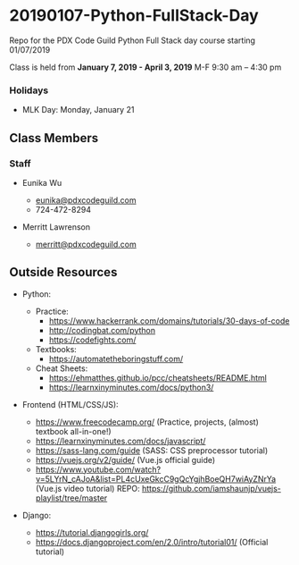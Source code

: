 # 20190107-Python-FullStack-Day
Repo for the PDX Code Guild Python Full Stack day course starting 01/07/2019

Class is held from **January 7, 2019 - April 3, 2019**
M-F 9:30 am – 4:30 pm


### Holidays
- MLK Day: Monday, January 21

## Class Members

### Staff
- Eunika Wu
    - eunika@pdxcodeguild.com
    - 724-472-8294
    
- Merritt Lawrenson
    - merritt@pdxcodeguild.com

## Outside Resources
- Python: 
    - Practice:
        - https://www.hackerrank.com/domains/tutorials/30-days-of-code 
        - http://codingbat.com/python
        - https://codefights.com/
    - Textbooks:
        - https://automatetheboringstuff.com/
    - Cheat Sheets:
        - https://ehmatthes.github.io/pcc/cheatsheets/README.html
        - https://learnxinyminutes.com/docs/python3/
        
- Frontend (HTML/CSS/JS):
    - https://www.freecodecamp.org/ (Practice, projects, (almost) textbook all-in-one!)
    - https://learnxinyminutes.com/docs/javascript/
    - https://sass-lang.com/guide (SASS: CSS preprocessor tutorial)
    - https://vuejs.org/v2/guide/ (Vue.js official guide)
    - https://www.youtube.com/watch?v=5LYrN_cAJoA&list=PL4cUxeGkcC9gQcYgjhBoeQH7wiAyZNrYa (Vue.js video tutorial)
      REPO: https://github.com/iamshaunjp/vuejs-playlist/tree/master
    
- Django:
    - https://tutorial.djangogirls.org/
    - https://docs.djangoproject.com/en/2.0/intro/tutorial01/ (Official tutorial)
